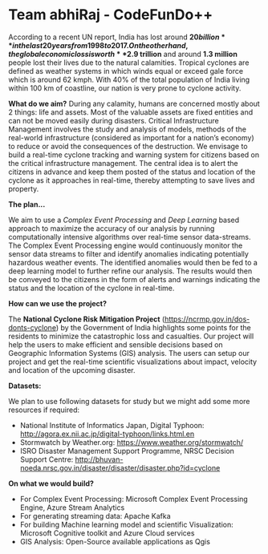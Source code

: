 # Team abhiRaj - CodeFunDo++

According to a recent UN report, India has lost around **$20 billion** in the last 20 years from 1998 to 2017. On the other hand, the global economic loss is worth **$2.9 trillion** and around **1.3 million** people lost their lives due to the natural calamities. 
Tropical cyclones are defined as weather systems in which winds equal or exceed gale force which is around 62 kmph. With 40% of the total population of India living within 100 km of coastline, our nation is very prone to cyclone activity. 

**What do we aim?**
During any calamity, humans are concerned mostly about 2 things: life and assets. Most of the valuable assets are fixed entities and can not be moved easily during disasters. Critical Infrastructure Management involves the study and analysis of models, methods of the real-world infrastructure (considered as important for a nation’s economy) to reduce or avoid the consequences of the destruction.
We envisage to build a real-time cyclone tracking and warning system for citizens based on the critical infrastructure management. The central idea is to alert the citizens in advance and keep them posted of the status and location of the cyclone as it approaches in real-time, thereby attempting to save lives and property.

**The plan...**

We aim to use a *Complex Event Processing* and *Deep Learning* based approach to maximize the accuracy of our analysis by running computationally intensive algorithms over real-time sensor data-streams. The Complex Event Processing engine would continuously monitor the sensor data streams to filter and identify anomalies indicating potentially hazardous weather events. The identified anomalies would then be fed to a deep learning model to further refine our analysis. The results would then be conveyed to the citizens in the form of alerts and warnings indicating the status and the location of the cyclone in real-time.

**How can we use the project?**

The **National Cyclone Risk Mitigation Project** (https://ncrmp.gov.in/dos-donts-cyclone) by the Government of India highlights some points for the residents to minimize the catastrophic loss and casualties. Our project will help the users to make efficient and sensible decisions based on Geographic Information Systems (GIS) analysis. The users can setup our project and get the real-time scientific visualizations about impact, velocity and location of the upcoming disaster.

**Datasets:**

We plan to use following datasets for study but we might add some more resources if required:
- National Institute of Informatics Japan, Digital Typhoon: http://agora.ex.nii.ac.jp/digital-typhoon/links.html.en
- Stormwatch by Weather.org: https://www.weather.org/stormwatch/
- ISRO Disaster Management Support Programme, NRSC Decision Support Centre: http://bhuvan-noeda.nrsc.gov.in/disaster/disaster/disaster.php?id=cyclone
 
**On what we would build?**
- For Complex Event Processing: Microsoft Complex Event Processing Engine, Azure Stream Analytics
- For generating streaming data: Apache Kafka
- For building Machine learning model and scientific Visualization: Microsoft Cognitive toolkit and Azure Cloud services
- GIS Analysis: Open-Source available applications as Qgis



